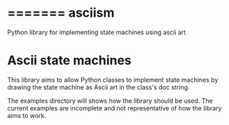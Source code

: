=======
asciism
=======

Python library for implementing state machines using ascii art

# Ascii state machines

This library aims to allow Python classes to implement state machines by 
drawing the state machine as Ascii art in the class's doc string.

The examples directory will shows how the library should be used. The current
examples are incomplete and not representative of how the library aims to work.
